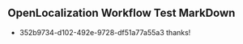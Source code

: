 ## OpenLocalization Workflow Test MarkDown
* 352b9734-d102-492e-9728-df51a77a55a3 thanks!

<!--HONumber=Aug16_HO3-->


